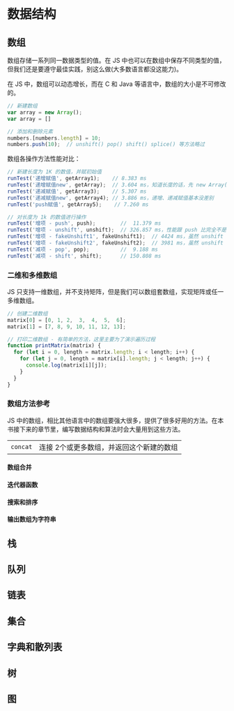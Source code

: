 # 数据结构

## 数组

数组存储一系列同一数据类型的值。在 JS 中也可以在数组中保存不同类型的值，但我们还是要遵守最佳实践，别这么做(大多数语言都没这能力)。

在 JS 中，数组可以动态增长，而在 C 和 Java 等语言中，数组的大小是不可修改的。

```js
// 新建数组
var array = new Array();
var array = []

// 添加和删除元素
numbers.[numbers.length] = 10;
numbers.push(10);  // unshift() pop() shift() splice() 等方法略过
```

数组各操作方法性能对比：

```js
// 新建长度为 1K 的数值，并赋初始值
runTest('递增赋值', getArray1);    // 8.383 ms
runTest('递增赋值new', getArray);  // 3.604 ms，知道长度的话，先 new Array(length) 新建再赋值
runTest('递减赋值', getArray3);    // 5.307 ms
runTest('递减赋值new', getArray4); // 3.886 ms，递增、递减赋值基本没差别
runTest('push赋值', getArray5);    // 7.260 ms

// 对长度为 1k 的数值进行操作
runTest('增项 - push', push);        //  11.379 ms
runTest('增项 - unshift', unshift);  // 326.857 ms，性能跟 push 比完全不是一个数量级
runTest('增项 - fakeUnshift1', fakeUnshift1);  // 4424 ms，虽然 unshift 慢，但比循环移值快多了
runTest('增项 - fakeUnshift2', fakeUnshift2);  // 3981 ms，虽然 unshift 慢，比 concat 性能还是能高出 10 倍
runTest('减项 - pop', pop);          //  9.188 ms
runTest('减项 - shift', shift);      // 150.808 ms
```

### 二维和多维数组

JS 只支持一维数组，并不支持矩阵，但是我们可以数组套数组，实现矩阵或任一多维数组。

```js
// 创建二维数组
matrix[0] = [0, 1, 2,  3,  4,  5,  6];
matrix[1] = [7, 8, 9, 10, 11, 12, 13];

// 打印二维数组 - 有简单的方法，这里主要为了演示遍历过程
function printMatrix(matrix) {
  for (let i = 0, length = matrix.length; i < length; i++) {
    for (let j = 0, length = matrix[i].length; j < length; j++) {
      console.log(matrix[i][j]);
    }
  }
}
```

### 数组方法参考

JS 中的数组，相比其他语言中的数组要强大很多，提供了很多好用的方法。在本书接下来的章节里，编写数据结构和算法时会大量用到这些方法。

|||
|----------|-------------------------------------------
| `concat` | 连接 2个或更多数组，并返回这个新建的数组

#### 数组合并

#### 迭代器函数

#### 搜索和排序

#### 输出数组为字符串


## 栈


## 队列


## 链表


## 集合


## 字典和散列表


## 树


## 图

